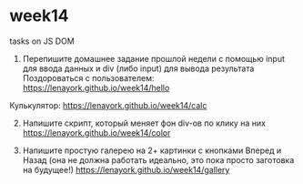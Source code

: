 # week14
tasks on JS DOM
1. Перепишите домашнее задание прошлой недели c помощью input для ввода данных и div (либо input) для вывода результата
Поздороваться с пользователем:
https://lenayork.github.io/week14/hello

Кулькулятор:
https://lenayork.github.io/week14/calc

2. Напишите скрипт, который меняет фон div-ов по клику на них
https://lenayork.github.io/week14/color

3. Напишите простую галерею на 2+ картинки с кнопками Вперед и Назад (она не должна работать идеально, это пока просто заготовка на будущее!)
https://lenayork.github.io/week14/gallery


